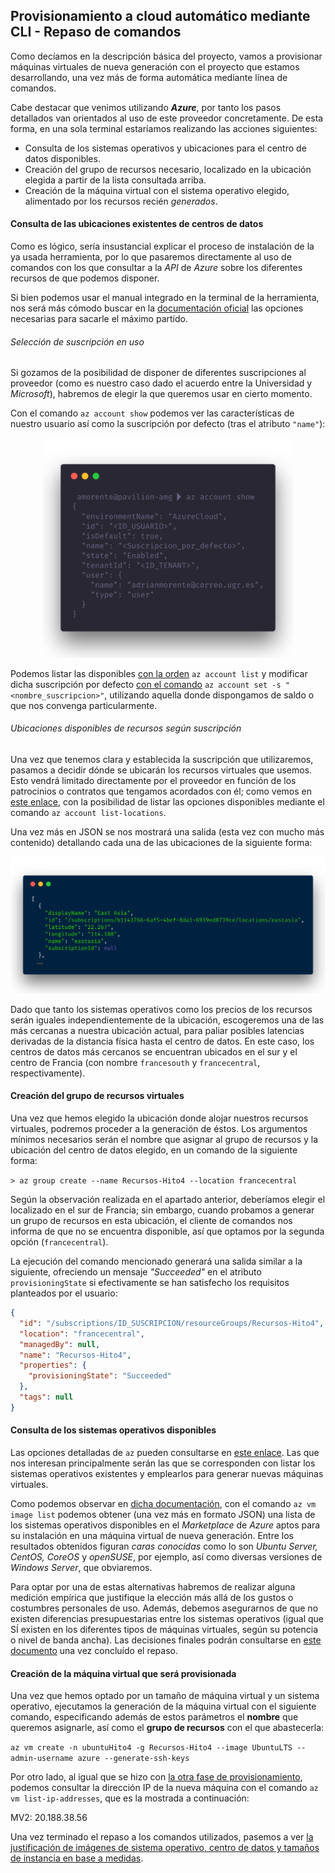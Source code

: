 ## Provisionamiento a cloud automático mediante CLI - Repaso de comandos

Como decíamos en la descripción básica del proyecto, vamos a provisionar máquinas virtuales de nueva generación con el proyecto que estamos desarrollando, una vez más de forma automática mediante línea de comandos.

Cabe destacar que venimos utilizando ***Azure***, por tanto los pasos detallados van orientados al uso de este proveedor concretamente. De esta forma, en una sola terminal estaríamos realizando las acciones siguientes:

- Consulta de los sistemas operativos y ubicaciones para el centro de datos disponibles.
- Creación del grupo de recursos necesario, localizado en la ubicación elegida a partir de la lista consultada arriba.
- Creación de la máquina virtual con el sistema operativo elegido, alimentado por los recursos recién *generados*.

#### Consulta de las ubicaciones existentes de centros de datos

Como es lógico, sería insustancial explicar el proceso de instalación de la ya usada herramienta, por lo que pasaremos directamente al uso de comandos con los que consultar a la *API* de *Azure* sobre los diferentes recursos de que podemos disponer.

Si bien podemos usar el manual integrado en la terminal de la herramienta, nos será más cómodo buscar en la [documentación oficial](https://docs.microsoft.com/en-us/cli/azure/reference-index?view=azure-cli-latest) las opciones necesarias para sacarle el máximo partido.

###### Selección de suscripción en uso

Si gozamos de la posibilidad de disponer de diferentes suscripciones al proveedor (como es nuestro caso dado el acuerdo entre la Universidad y *Microsoft*), habremos de elegir la que queremos usar en cierto momento.

Con el comando `az account show` podemos ver las características de nuestro usuario así como la suscripción por defecto (tras el atributo `"name"`):

<p align="center"><img alt="Comando de consulta de atributos de la cuenta identificada en Azure" width="400px" src="../img/azure-account-show.png" /></p>

Podemos listar las disponibles [con la orden](https://docs.microsoft.com/en-us/cli/azure/account?view=azure-cli-latest#az-account-list) `az account list` y modificar dicha suscripción por defecto [con el comando](https://docs.microsoft.com/en-us/cli/azure/account?view=azure-cli-latest#az-account-set) `az account set -s "<nombre_suscripcion>"`, utilizando aquella donde dispongamos de saldo o que nos convenga particularmente.

###### Ubicaciones disponibles de recursos según suscripción

Una vez que tenemos clara y establecida la suscripción que utilizaremos, pasamos a decidir dónde se ubicarán los recursos virtuales que usemos. Esto vendrá limitado directamente por el proveedor en función de los patrocinios o contratos que tengamos acordados con él; como vemos en [este enlace](https://docs.microsoft.com/en-us/cli/azure/account?view=azure-cli-latest#az-account-list-locations), con la posibilidad de listar las opciones disponibles mediante el comando `az account list-locations`.

Una vez más en JSON se nos mostrará una salida (esta vez con mucho más contenido) detallando cada una de las ubicaciones de la siguiente forma:

<p align="center"><img alt="Ejemplo de ubicaciones disponibles de recursos virtuales según suscripción" width="650px" src="../img/azure-account-list-locations.png" /></p>

Dado que tanto los sistemas operativos como los precios de los recursos serán iguales independientemente de la ubicación, escogeremos una de las más cercanas a nuestra ubicación actual, para paliar posibles latencias derivadas de la distancia física hasta el centro de datos. En este caso, los centros de datos más cercanos se encuentran ubicados en el sur y el centro de Francia (con nombre `francesouth` y `francecentral`, respectivamente).

#### Creación del grupo de recursos virtuales

Una vez que hemos elegido la ubicación donde alojar nuestros recursos virtuales, podremos proceder a la generación de éstos. Los argumentos mínimos necesarios serán el nombre que asignar al grupo de recursos y la ubicación del centro de datos elegido, en un comando de la siguiente forma:

`> az group create --name Recursos-Hito4 --location francecentral`

Según la observación realizada en el apartado anterior, deberíamos elegir el localizado en el sur de Francia; sin embargo, cuando probamos a generar un grupo de recursos en esta ubicación, el cliente de comandos nos informa de que no se encuentra disponible, así que optamos por la segunda opción (`francecentral`).

La ejecución del comando mencionado generará una salida similar a la siguiente, ofreciendo un mensaje *"Succeeded"* en el atributo `provisioningState` si efectivamente se han satisfecho los requisitos planteados por el usuario:

```json
{
  "id": "/subscriptions/ID_SUSCRIPCION/resourceGroups/Recursos-Hito4",
  "location": "francecentral",
  "managedBy": null,
  "name": "Recursos-Hito4",
  "properties": {
    "provisioningState": "Succeeded"
  },
  "tags": null
}

```

#### Consulta de los sistemas operativos disponibles

Las opciones detalladas de `az` pueden consultarse en [este enlace](https://docs.microsoft.com/en-us/cli/azure/image?view=azure-cli-latest). Las que nos interesan principalmente serán las que se corresponden con listar los sistemas operativos existentes y emplearlos para generar nuevas máquinas virtuales.

Como podemos observar en [dicha documentación](https://docs.microsoft.com/en-us/cli/azure/vm/image?view=azure-cli-latest), con el comando `az vm image list` podemos obtener (una vez más en formato JSON) una lista de los sistemas operativos disponibles en el *Marketplace* de *Azure* aptos para su instalación en una máquina virtual de nueva generación. Entre los resultados obtenidos figuran *caras conocidas* como lo son *Ubuntu Server, CentOS, CoreOS* y *openSUSE*, por ejemplo, así como diversas versiones de *Windows Server*, que obviaremos.

Para optar por una de estas alternativas habremos de realizar alguna medición empírica que justifique la elección más allá de los gustos o costumbres personales de uso. Además, debemos asegurarnos de que no existen diferencias presupuestarias entre los sistemas operativos (igual que SÍ existen en los diferentes tipos de máquinas virtuales, según su potencia o nivel de banda ancha). Las decisiones finales podrán consultarse en [este documento](./Justificaciones.md) una vez concluído el repaso.

#### Creación de la máquina virtual que será provisionada

Una vez que hemos optado por un tamaño de máquina virtual y un sistema operativo, ejecutamos la generación de la máquina virtual con el siguiente comando, especificando además de estos parámetros el **nombre** que queremos asignarle, así como el **grupo de recursos** con el que abastecerla:

`az vm create -n ubuntuHito4 -g Recursos-Hito4 --image UbuntuLTS --admin-username azure --generate-ssh-keys`

Por otro lado, al igual que se hizo con [la otra fase de provisionamiento](../Provisionamiento), podemos consultar la dirección IP de la nueva máquina con el comando `az vm list-ip-addresses`, que es la mostrada a continuación:

MV2: 20.188.38.56

Una vez terminado el repaso a los comandos utilizados, pasemos a ver [la justificación de imágenes de sistema operativo, centro de datos y tamaños de instancia en base a medidas](./Justificaciones.md).
